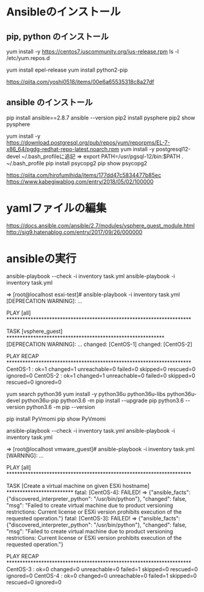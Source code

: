 # Ansibleのインストール

## pip, python のインストール

yum install -y https://centos7.iuscommunity.org/ius-release.rpm
ls -l /etc/yum.repos.d

yum install epel-release
yum install python2-pip

https://qiita.com/yoshi0518/items/00e6a65535318c8a27df

## ansible のインストール

pip install ansible\==2.8.7
ansible --version
pip2 install pysphere
pip2 show pysphere

yum install -y https://download.postgresql.org/pub/repos/yum/reporpms/EL-7-x86_64/pgdg-redhat-repo-latest.noarch.rpm
yum install -y postgresql12-devel
~/.bash_profileに追記
⇒ export PATH=/usr/pgsql-12/bin:$PATH
. ~/.bash_profile
pip install psycopg2
pip show psycopg2


https://qiita.com/hirofumihida/items/177dd47c5834477b85ec
https://www.kabegiwablog.com/entry/2018/05/02/100000

# yamlファイルの編集

https://docs.ansible.com/ansible/2.7/modules/vsphere_guest_module.html
http://sig9.hatenablog.com/entry/2017/09/26/000000

# ansibleの実行

ansible-playbook --check -i inventory task.yml
ansible-playbook -i inventory task.yml

⇒ [root@localhost esxi-test]# ansible-playbook -i inventory task.yml
[DEPRECATION WARNING]: ...

PLAY [all] *********************************************************************

TASK [vsphere_guest] ***********************************************************
[DEPRECATION WARNING]: ...
changed: [CentOS-1]
changed: [CentOS-2]

PLAY RECAP *********************************************************************
CentOS-1                   : ok=1    changed=1    unreachable=0    failed=0    skipped=0    rescued=0    ignored=0
CentOS-2                   : ok=1    changed=1    unreachable=0    failed=0    skipped=0    rescued=0    ignored=0





yum search python36
yum install -y python36u python36u-libs python36u-devel python36u-pip
python3.6 -m pip install --upgrade pip
python3.6 --version
python3.6 -m pip --version

pip install PyVmomi
pip show PyVmomi

ansible-playbook --check -i inventory task.yml
ansible-playbook -i inventory task.yml

⇒ [root@localhost vmware_guest]# ansible-playbook -i inventory task.yml
[WARNING]: ...


PLAY [all] *********************************************************************

TASK [Create a virtual machine on given ESXi hostname] *************************
fatal: [CentOS-4]: FAILED! => {"ansible_facts": {"discovered_interpreter_python": "/usr/bin/python"}, "changed": false, "msg": "Failed to create virtual machine due to product versioning restrictions: Current license or ESXi version prohibits execution of the requested operation."}
fatal: [CentOS-3]: FAILED! => {"ansible_facts": {"discovered_interpreter_python": "/usr/bin/python"}, "changed": false, "msg": "Failed to create virtual machine due to product versioning restrictions: Current license or ESXi version prohibits execution of the requested operation."}

PLAY RECAP *********************************************************************
CentOS-3                   : ok=0    changed=0    unreachable=0    failed=1    skipped=0    rescued=0    ignored=0
CentOS-4                   : ok=0    changed=0    unreachable=0    failed=1    skipped=0    rescued=0    ignored=0